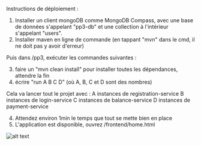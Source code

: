 Instructions de déploiement :

1) Installer un client mongoDB comme MongoDB Compass, avec une base de données s'appelant "pp3-db" et une collection à l'intérieur s'appelant "users".
2) Installer maven en ligne de commande (en tappant "mvn" dans le cmd, il ne doit pas y avoir d'erreur)

Puis dans /pp3, exécuter les commandes suivantes :

3) faire un "mvn clean install" pour installer toutes les dépendances, attendre la fin
4) écrire "run A B C D"        (où A, B, C et D sont des nombres)

Cela va lancer tout le projet avec :
A instances de registration-service
B instances de login-service
C instances de balance-service
D instances de payment-service

4) Attendez environ 1min le temps que tout se mette bien en place
5) L'application est disponible, ouvrez /frontend/home.html

![alt text](https://cdn.discordapp.com/attachments/1025467385978826905/1053498275749179412/image.png)
